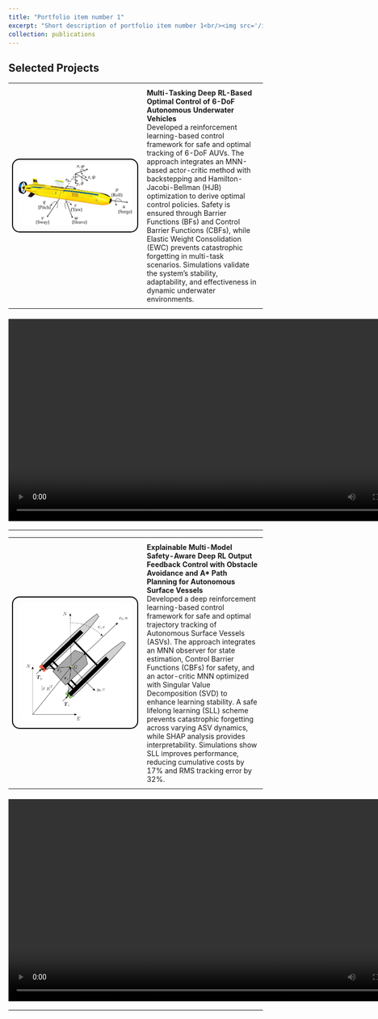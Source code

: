 ```yaml
---
title: "Portfolio item number 1"
excerpt: "Short description of portfolio item number 1<br/><img src='/images/500x300.png'>"
collection: publications
---
```


## Selected Projects
<table style="border-collapse: collapse; border: none; width: 100%;">
<tr style="border: none;">
<td width="250" style="border: none; text-align: center;">
    <div style="border: 2px solid black; border-radius: 15px; padding: 10px; display: inline-block;">
        <img src="/images/AUV.png" width="250" style="border-radius: 15px;">
    </div>
</td>
<td style="border: none; padding: 10px;">
    <strong> Multi-Tasking Deep RL-Based Optimal Control of 6-DoF Autonomous Underwater Vehicles</strong>  
    <br>
    Developed a reinforcement learning-based control framework for safe and optimal tracking of 6-DoF AUVs. The approach integrates an MNN-based actor-critic method with backstepping and Hamilton-Jacobi-Bellman (HJB) optimization to derive optimal control policies. Safety is ensured through Barrier Functions (BFs) and Control Barrier Functions (CBFs), while Elastic Weight Consolidation (EWC) prevents catastrophic forgetting in multi-task scenarios. Simulations validate the system’s stability, adaptability, and effectiveness in dynamic underwater environments.
</td>
</tr>
</table>

<div style="text-align: center; margin-top: 20px;">
    <video width="800" controls>
        <source src="/images/AUV.mp4" type="video/mp4">
        Your browser does not support the video tag.
    </video>
</div>

---

<table style="border-collapse: collapse; border: none; width: 100%;">
<tr style="border: none;">
<td width="250" style="border: none; text-align: center;">
    <div style="border: 2px solid black; border-radius: 15px; padding: 10px; display: inline-block;">
        <img src="/images/USV.png" width="250" style="border-radius: 15px;">
    </div>
</td>
<td style="border: none; padding: 10px;">
    <strong>Explainable Multi-Model Safety-Aware Deep RL Output Feedback Control with Obstacle Avoidance and A* Path Planning for Autonomous Surface Vessels</strong>  
    <br>
Developed a deep reinforcement learning-based control framework for safe and optimal trajectory tracking of Autonomous Surface Vessels (ASVs). The approach integrates an MNN observer for state estimation, Control Barrier Functions (CBFs) for safety, and an actor-critic MNN optimized with Singular Value Decomposition (SVD) to enhance learning stability. A safe lifelong learning (SLL) scheme prevents catastrophic forgetting across varying ASV dynamics, while SHAP analysis provides interpretability. Simulations show SLL improves performance, reducing cumulative costs by 17% and RMS tracking error by 32%.
</td>
</tr>
</table>

<div style="text-align: center; margin-top: 20px;">
    <video width="800" controls>
        <source src="/images/USV.mp4" type="video/mp4">
        Your browser does not support the video tag.
    </video>
</div>


---
